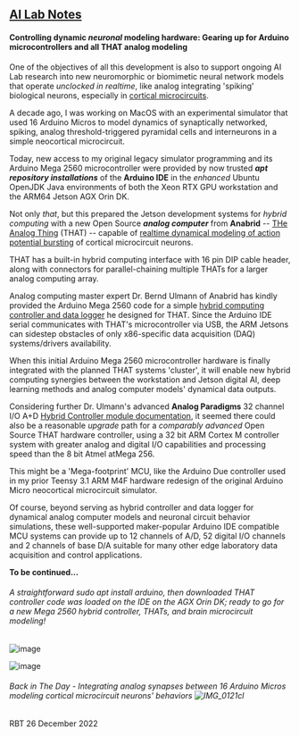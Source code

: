 ## <u>AI Lab Notes</u>

#### **Controlling dynamic *neuronal* modeling hardware:** Gearing up for Arduino microcontrollers and all **THAT** analog modeling

One of the objectives of all this development is also to support ongoing AI Lab research into new neuromorphic or biomimetic neural network models that operate *unclocked in realtime*, like analog integrating 'spiking' biological neurons, especially in [cortical microcircuits](https://academic.oup.com/book/24640). 

A decade ago, I was working on MacOS with an experimental simulator that used 16 Arduino Micros to model dynamics of synaptically networked, spiking, analog threshold-triggered pyramidal cells and interneurons in a simple neocortical microcircuit.  

Today, new access to my original legacy simulator programming and its Arduino Mega 2560 microcontroller were provided by now trusted ***apt repository installations*** of the **Arduino IDE** in the *enhanced* Ubuntu OpenJDK Java environments of both the Xeon RTX GPU workstation and the ARM64 Jetson AGX Orin DK.

Not only *that*, but this prepared the Jetson development systems for *hybrid computing* with a new Open Source ***analog computer*** from **Anabrid** -- [THe Analog Thing](https://the-analog-thing.org/wiki/) (THAT) -- capable of [realtime dynamical modeling of action potential bursting](https://the-analog-thing.org/docs/dirhtml/rst/applications/hindmash_rose_neuron/spiking_neuron/) of cortical microcircuit neurons.

THAT has a built-in hybrid computing interface with 16 pin DIP cable header, along with connectors for parallel-chaining multiple THATs for a larger analog computing array.

Analog computing master expert Dr. Bernd Ulmann of Anabrid has kindly provided the Arduino Mega 2560 code for a simple [hybrid computing controller and data logger](https://github.com/anabrid/hardware/tree/main/the-analog-thing/arduino_2650_hybrid_controller) he designed for THAT.  Since the Arduino IDE serial communicates with THAT's microcontroller via USB, the ARM Jetsons can sidestep obstacles of only x86-specific data acquisition (DAQ) systems/drivers availability.

When this initial Arduino Mega 2560 microcontroller hardware is finally integrated with the planned THAT systems 'cluster', it will enable new hybrid computing synergies between the workstation and Jetson digital AI, deep learning methods and analog computer models' dynamical data outputs.

Considering further Dr. Ulmann's advanced **Analog Paradigms** 32 channel I/O A+D [Hybrid Controller module documentation](https://analogparadigm.com/downloads/hc_handbook.pdf), it seemed there could also be a reasonable *upgrade* path for a *comparably advanced* Open Source THAT hardware controller, using a 32 bit ARM Cortex M controller system with greater analog and digital I/O capabilities and processing speed than the 8 bit Atmel atMega 256.

This might be a 'Mega-footprint' MCU, like the Arduino Due controller used in my prior Teensy 3.1 ARM M4F hardware redesign of the original Arduino Micro neocortical microcircuit simulator.

Of course, beyond serving as hybrid controller and data logger for dynamical analog computer models and neuronal circuit behavior simulations, these well-supported maker-popular Arduino IDE compatible MCU systems can provide up to 12 channels of A/D, 52 digital I/O channels and 2 channels of base D/A suitable for many other edge laboratory data acquisition and control applications.

**To be continued...**


###### A straightforward  *sudo apt install arduino*, then downloaded THAT controller code was loaded on the IDE on the AGX Orin DK; ready to go for a new Mega 2560 hybrid controller, THATs, and brain microcircuit modeling!
![image](https://user-images.githubusercontent.com/71346897/209422743-8bd2314a-04fa-46f0-9b8c-a72afa013f2d.png)

![image](https://user-images.githubusercontent.com/71346897/209889908-8d574842-ea6e-4cb0-b197-3d137982b8dc.jpeg)

###### *Back in The Day* - Integrating analog synapses between 16 Arduino Micros modeling cortical microcircuit neurons' behaviors ![IMG_0121cl](https://user-images.githubusercontent.com/71346897/210705977-b663c69d-4f2c-41f7-a47c-8f900ec28b8f.jpg)

RBT 26 December 2022
